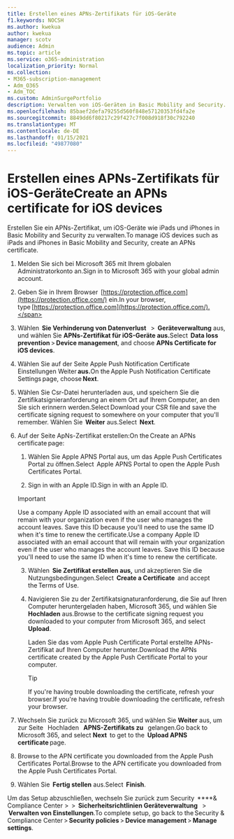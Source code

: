 ```yaml
---
title: Erstellen eines APNs-Zertifikats für iOS-Geräte
f1.keywords: NOCSH
ms.author: kwekua
author: kwekua
manager: scotv
audience: Admin
ms.topic: article
ms.service: o365-administration
localization_priority: Normal
ms.collection:
- M365-subscription-management
- Adm_O365
- Adm_TOC
ms.custom: AdminSurgePortfolio
description: Verwalten von iOS-Geräten in Basic Mobility and Security.
ms.openlocfilehash: 85baef2defa79255d560f848e57120353fd4fa2e
ms.sourcegitcommit: 8849dd6f80217c29f427c7f008d918f30c792240
ms.translationtype: MT
ms.contentlocale: de-DE
ms.lasthandoff: 01/15/2021
ms.locfileid: "49877080"
---
```

# <a name="create-an-apns-certificate-for-ios-devices"></a><span data-ttu-id="16cff-103">Erstellen eines APNs-Zertifikats für iOS-Geräte</span><span class="sxs-lookup"><span data-stu-id="16cff-103">Create an APNs certificate for iOS devices</span></span>

<span data-ttu-id="16cff-104">Erstellen Sie ein APNs-Zertifikat, um iOS-Geräte wie iPads und iPhones in Basic Mobility and Security zu verwalten.</span><span class="sxs-lookup"><span data-stu-id="16cff-104">To manage iOS devices such as iPads and iPhones in Basic Mobility and Security, create an APNs certificate.</span></span>

1. <span data-ttu-id="16cff-105">Melden Sie sich bei Microsoft 365 mit Ihrem globalen Administratorkonto an.</span><span class="sxs-lookup"><span data-stu-id="16cff-105">Sign in to Microsoft 365 with your global admin account.</span></span>

2. <span data-ttu-id="16cff-106">Geben Sie in Ihrem Browser  [https://protection.office.com](https://protection.office.com/) ein.</span><span class="sxs-lookup"><span data-stu-id="16cff-106">In your browser, type [https://protection.office.com](https://protection.office.com/).</span></span>

3. <span data-ttu-id="16cff-107">Wählen  **Sie Verhinderung von Datenverlust**   >  **Geräteverwaltung** aus, und wählen Sie **APNs-Zertifikat für iOS-Geräte aus.**</span><span class="sxs-lookup"><span data-stu-id="16cff-107">Select  **Data loss prevention** > **Device management**, and choose **APNs Certificate for iOS devices**.</span></span>

4. <span data-ttu-id="16cff-108">Wählen Sie auf der Seite Apple Push Notification Certificate Einstellungen Weiter **aus.**</span><span class="sxs-lookup"><span data-stu-id="16cff-108">On the Apple Push Notification Certificate Settings page, choose **Next**.</span></span>

5. <span data-ttu-id="16cff-109">Wählen Sie Csr-Datei herunterladen aus, und speichern Sie die Zertifikatsignieranforderung an einem Ort auf Ihrem Computer, an den Sie sich erinnern werden.</span><span class="sxs-lookup"><span data-stu-id="16cff-109">Select Download your CSR file and save the certificate signing request to somewhere on your computer that you'll remember.</span></span> <span data-ttu-id="16cff-110">Wählen Sie  **Weiter** aus.</span><span class="sxs-lookup"><span data-stu-id="16cff-110">Select  **Next**.</span></span>

6. <span data-ttu-id="16cff-111">Auf der Seite ApNs-Zertifikat erstellen:</span><span class="sxs-lookup"><span data-stu-id="16cff-111">On the Create an APNs certificate page:</span></span>  

    1. <span data-ttu-id="16cff-112">Wählen Sie Apple APNS Portal aus, um das Apple Push Certificates Portal zu öffnen.</span><span class="sxs-lookup"><span data-stu-id="16cff-112">Select  Apple APNS Portal to open the Apple Push Certificates Portal.</span></span>

    2. <span data-ttu-id="16cff-113">Sign in with an Apple ID.</span><span class="sxs-lookup"><span data-stu-id="16cff-113">Sign in with an Apple ID.</span></span>

    >[!IMPORTANT]
    ><span data-ttu-id="16cff-p102">Use a company Apple ID associated with an email account that will remain with your organization even if the user who manages the account leaves. Save this ID because you'll need to use the same ID when it's time to renew the certificate.</span><span class="sxs-lookup"><span data-stu-id="16cff-p102">Use a company Apple ID associated with an email account that will remain with your organization even if the user who manages the account leaves. Save this ID because you'll need to use the same ID when it's time to renew the certificate.</span></span>

    3. <span data-ttu-id="16cff-116">Wählen  **Sie Zertifikat erstellen aus,** und akzeptieren Sie die   Nutzungsbedingungen.</span><span class="sxs-lookup"><span data-stu-id="16cff-116">Select  **Create a Certificate**  and accept the Terms of Use.</span></span>

    4. <span data-ttu-id="16cff-117">Navigieren Sie zu der Zertifikatsignaturanforderung, die Sie auf Ihren Computer heruntergeladen haben, Microsoft 365, und wählen Sie **Hochladen** aus.</span><span class="sxs-lookup"><span data-stu-id="16cff-117">Browse to the certificate signing request you downloaded to your computer from Microsoft 365, and select **Upload**.</span></span>

        <span data-ttu-id="16cff-118">Laden Sie das vom Apple Push Certificate Portal erstellte APNs-Zertifikat auf Ihren Computer herunter.</span><span class="sxs-lookup"><span data-stu-id="16cff-118">Download the APNs certificate created by the Apple Push Certificate Portal to your computer.</span></span>

       >[!TIP]
       ><span data-ttu-id="16cff-119">If you're having trouble downloading the certificate, refresh your browser.</span><span class="sxs-lookup"><span data-stu-id="16cff-119">If you're having trouble downloading the certificate, refresh your browser.</span></span>

7. <span data-ttu-id="16cff-120">Wechseln Sie zurück zu Microsoft 365, und wählen Sie **Weiter** aus, um zur Seite   Hochladen   **APNS-Zertifikats zu**   gelangen.</span><span class="sxs-lookup"><span data-stu-id="16cff-120">Go back to Microsoft 365, and select **Next**  to get to the  **Upload APNS certificate** page.</span></span>

8. <span data-ttu-id="16cff-121"> Browse to the APN certificate you downloaded from the Apple Push Certificates Portal.</span><span class="sxs-lookup"><span data-stu-id="16cff-121">Browse to the APN certificate you downloaded from the Apple Push Certificates Portal.</span></span>

9. <span data-ttu-id="16cff-122">Wählen Sie  **Fertig stellen** aus.</span><span class="sxs-lookup"><span data-stu-id="16cff-122">Select  **Finish**.</span></span>

<span data-ttu-id="16cff-123">Um das Setup abzuschließen, wechseln Sie zurück zum Security  \*\*\*\*& Compliance Center >  >  **Sicherheitsrichtlinien Geräteverwaltung**   >  **Verwalten von Einstellungen**.</span><span class="sxs-lookup"><span data-stu-id="16cff-123">To complete setup, go back to the Security & Compliance Center > **Security policies** > **Device management** > **Manage settings**.</span></span>
